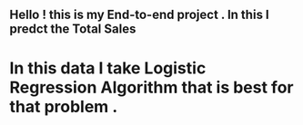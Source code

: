 ##  Hello ! this is my End-to-end project . In this I predct the Total Sales
# In this data I take Logistic Regression Algorithm that is best for that problem .
